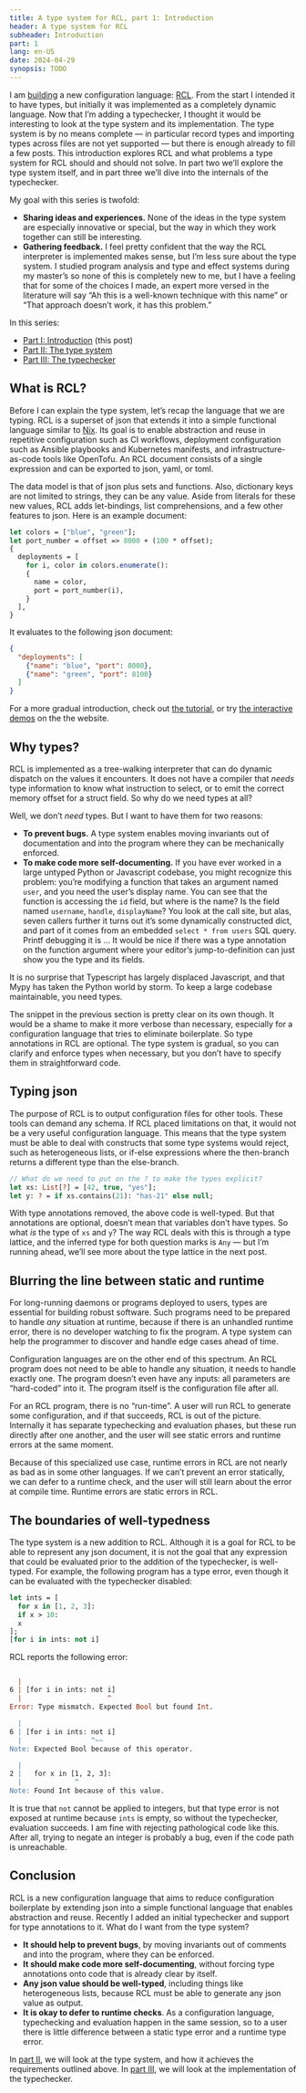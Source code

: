 ```yaml
---
title: A type system for RCL, part 1: Introduction
header: A type system for RCL
subheader: Introduction
part: 1
lang: en-US
date: 2024-04-29
synopsis: TODO
---
```


<span class="run-in">I am [building][rcl-intro]</span> a new configuration language:
[RCL][rcl-lang].
From the start I intended it to have types,
but initially it was implemented as a completely dynamic language.
Now that I’m adding a typechecker,
I thought it would be interesting to look at the type system and its implementation.
The type system is by no means complete
— in particular record types
and importing types across files are not yet supported —
but there is enough already to fill a few posts.
This introduction explores RCL
and what problems a type system for RCL should and should not solve.
In part two we’ll explore the type system itself,
and in part three we’ll dive into the internals of the typechecker.

[rcl-intro]: /2024/a-reasonable-configuration-language
[rcl-lang]:  https://rcl-lang.org/

My goal with this series is twofold:

 * **Sharing ideas and experiences.**
   None of the ideas in the type system are especially innovative or special,
   but the way in which they work together can still be interesting.
 * **Gathering feedback.**
   I feel pretty confident that the way the RCL interpreter is implemented makes sense,
   but I’m less sure about the type system.
   I studied program analysis and type and effect systems during my master’s
   so none of this is completely new to me,
   but I have a feeling that for some of the choices I made,
   an expert more versed in the literature will say
   “Ah this is a well-known technique with this name”
   or “That approach doesn’t work, it has this problem.”

In this series:

 * [Part <abbr>I</abbr>: Introduction][part1] (this post)
 * [Part <abbr>II</abbr>: The type system][part2]
 * [Part <abbr>III</abbr>: The typechecker][part3]

## What is RCL?

Before I can explain the type system,
let’s recap the language that we are typing.
R<!-- -->C<!-- -->L is a superset of json
that extends it into a simple functional language similar to [Nix][nix-lang].
Its goal is to enable abstraction and reuse in repetitive configuration
such as CI workflows,
deployment configuration such as Ansible playbooks and Kubernetes manifests,
and infrastructure-as-code tools like OpenTofu.
An RCL document consists of a single expression
and can be exported to json, yaml, or toml.

[nix-lang]: https://nixos.org/manual/nix/stable/language/index.html

The data model is that of json plus sets and functions.
Also, dictionary keys are not limited to strings,
they can be any value.
Aside from literals for these new values,
RCL adds let-bindings, list comprehensions, and a few other features to json.
Here is an example document:

<pre><code class="sourceCode"><span class="kw">let</span> colors = [<span class="st">"blue"</span>, <span class="st">"green"</span>];
<span class="kw">let</span> port_number = offset => <span class="dv">8000</span> + (<span class="dv">100</span> * offset);
{
  <span class="n">deployments</span> = [
    <span class="kw">for</span> i, color <span class="kw">in</span> colors.<span class="fu">enumerate</span>():
    {
      <span class="n">name</span> = color,
      <span class="n">port</span> = port_number(i),
    }
  ],
}
</code></pre>

It evaluates to the following json document:

```json
{
  "deployments": [
    {"name": "blue", "port": 8000},
    {"name": "green", "port": 8100}
  ]
}
```

For a more gradual introduction,
check out [the tutorial][tutorial],
or try [the interactive demos][demo] on the the website.

[tutorial]: https://docs.ruuda.nl/rcl/tutorial/
[demo]:     https://rcl-lang.org/#try-it-yourself

## Why types?

R<!---->C<!---->L is implemented as a tree-walking interpreter
that can do dynamic dispatch on the values it encounters.
It does not have a compiler that _needs_ type information
to know what instruction to select,
or to emit the correct memory offset for a struct field.
So why do we need types at all?

Well, we don’t _need_ types.
But I want to have them for two reasons:

 * **To prevent bugs.**
   A type system enables moving invariants out of documentation
   and into the program where they can be mechanically enforced.
 * **To make code more self-documenting.**
   If you have ever worked in a large untyped Python or Javascript codebase,
   you might recognize this problem:
   you’re modifying a function that takes an argument named `user`,
   and you need the user’s display name.
   You can see that the function is accessing the `id` field,
   but where is the name?
   Is the field named `username`, `handle`, `displayName`?
   You look at the call site, but alas,
   seven callers further it turns out it’s some dynamically constructed dict,
   and part of it comes from an embedded `select * from users` SQL query.
   Printf debugging it is ...
   It would be nice if there was a type annotation on the function argument
   where your editor’s jump-to-definition can just show you the type and its fields.

It is no surprise that Typescript has largely displaced Javascript,
and that Mypy has taken the Python world by storm.
To keep a large codebase maintainable,
you need types.

The snippet in the previous section is pretty clear on its own though.
It would be a shame to make it more verbose than necessary,
especially for a configuration language that tries to eliminate boilerplate.
So type annotations in RCL are optional.
The type system is gradual,
so you can clarify and enforce types when necessary,
but you don’t have to specify them in straightforward code.

## Typing json

The purpose of RCL is to output configuration files for other tools.
These tools can demand any schema.
If RCL placed limitations on that,
it would not be a very useful configuration language.
This means that the type system must be able to deal with
constructs that some type systems would reject,
such as heterogeneous lists,
or if-else expressions where the then-branch
returns a different type than the else-branch.

<pre><code class="sourceCode"><span class="co">// What do we need to put on the ? to make the types explicit?</span>
<span class="kw">let</span> xs: <span class="dt">List</span>[<span class="dt">?</span>] = [<span class="dv">42</span>, <span class="kw">true</span>, <span class="st">"yes"</span>];
<span class="kw">let</span> y: <span class="dt">?</span> = <span class="kw">if</span> xs.contains(<span class="dv">21</span>): <span class="st">"has-21"</span> <span class="kw">else null</span>;
</code></pre>

With type annotations removed, the above code is well-typed.
But that annotations are optional,
doesn’t mean that variables don’t have types.
So what _is_ the type of `xs` and `y`?
The way RCL deals with this is through a type lattice,
and the inferred type for both question marks is `Any`
— but I’m running ahead,
we’ll see more about the type lattice in the next post.

## Blurring the line between static and runtime

For long-running daemons or programs deployed to users,
types are essential for building robust software.
Such programs need to be prepared to handle _any_ situation at runtime,
because if there is an unhandled runtime error,
there is no developer watching to fix the program.
A type system can help the programmer
to discover and handle edge cases ahead of time.

Configuration languages are on the other end of this spectrum.
An RCL program does not need to be able to handle any situation,
it needs to handle exactly one.
The program doesn’t even have any inputs:
all parameters are “hard-coded” into it.
The program itself is the configuration file after all.

For an RCL program, there is no “run-time”.
A user will run RCL to generate some configuration,
and if that succeeds,
RCL is out of the picture.
Internally it has separate typechecking and evaluation phases,
but these run directly after one another,
and the user will see static errors and runtime errors at the same moment.

Because of this specialized use case,
runtime errors in RCL are not nearly as bad as in some other languages.
If we can’t prevent an error statically,
we can defer to a runtime check,
and the user will still learn about the error at compile time.
Runtime errors are static errors in RCL.

<!-- (A bit like how [Haskell is a dynamically typed, interpreted language][typing-interview].) -->

[typing-interview]: https://aphyr.com/posts/342-typing-the-technical-interview

## The boundaries of well-typedness

The type system is a new addition to RCL.
Although it is a goal for RCL to be able to represent any json document,
it is not the goal that any expression
that could be evaluated prior to the addition of the typechecker,
is well-typed.
For example,
the following program has a type error,
even though it can be evaluated with the typechecker disabled:

<pre><code class="sourceCode"><span class="kw">let</span> ints = [
  <span class="kw">for</span> x <span class="kw">in</span> [<span class="dv">1</span>, <span class="dv">2</span>, <span class="dv">3</span>]:
  <span class="kw">if</span> x > <span class="dv">10</span>:
  x
];
[<span class="kw">for</span> i <span class="kw">in</span> ints: <span class="kw">not</span> i]
</code></pre>

R<!---->C<!---->L reports the following error:

<pre><code class="sourceCode">
  <span class="dt">|</span>
6 <span class="dt">|</span> [for i in ints: not i]
  <span class="dt">|</span>                     <span class="dt">^</span>
<span class="dt">Error:</span> Type mismatch. Expected <span class="dt">Bool</span> but found <span class="dt">Int</span>.

  <span class="st">|</span>
6 <span class="st">|</span> [for i in ints: not i]
  <span class="st">|</span>                 <span class="st">^~~</span>
<span class="st">Note:</span> Expected Bool because of this operator.

  <span class="st">|</span>
2 <span class="st">|</span>   for x in [1, 2, 3]:
  <span class="st">|</span>             <span class="st">^</span>
<span class="st">Note:</span> Found Int because of this value.
</code></pre>

It is true that `not` cannot be applied to integers,
but that type error is not exposed at runtime because `ints` is empty,
so without the typechecker,
evaluation succeeds.
I am fine with rejecting pathological code like this.
After all,
trying to negate an integer is probably a bug,
even if the code path is unreachable.

## Conclusion

R<!---->C<!---->L is a new configuration language
that aims to reduce configuration boilerplate
by extending json into a simple functional language
that enables abstraction and reuse.
Recently I added an initial typechecker
and support for type annotations to it.
What do I want from the type system?

 * **It should help to prevent bugs**,
   by moving invariants out of comments and into the program,
   where they can be enforced.
 * **It should make code more self-documenting**,
   without forcing type annotations onto code that is already clear by itself.
 * **Any json value should be well-typed**,
   including things like heterogeneous lists,
   because RCL must be able to generate any json value as output.
 * **It is okay to defer to runtime checks**.
   As a configuration language,
   typechecking and evaluation happen in the same session,
   so to a user there is little difference
   between a static type error and a runtime type error.

In [part II][part2],
we will look at the type system,
and how it achieves the requirements outlined above.
In [part III][part3],
we will look at the implementation of the typechecker.

[part1]: /2024/a-type-system-for-rcl-part-1-introduction
[part2]: /2024/a-type-system-for-rcl-part-2-the-type-system
[part3]: /2024/a-type-system-for-rcl-part-3-the-typechecker
